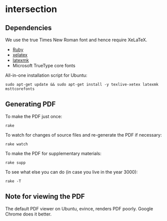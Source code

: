 # intersection

## Dependencies

We use the true Times New Roman font and hence require XeLaTeX.

* [Ruby](https://www.ruby-lang.org/)
* [xelatex](http://www.xelatex.org/)
* [latexmk](http://www.ctan.org/pkg/latexmk/)
* Microsoft TrueType core fonts

All-in-one installation script for Ubuntu:

    sudo apt-get update && sudo apt-get install -y texlive-xetex latexmk msttcorefonts

## Generating PDF

To make the PDF just once:

    rake

To watch for changes of source files and re-generate the PDF if necessary:

    rake watch

To make the PDF for supplementary materials:

    rake supp

To see what else you can do (in case you live in the year 3000):

    rake -T

## Note for viewing the PDF

The default PDF viewer on Ubuntu, evince, renders PDF poorly. Google Chrome does
it better.
